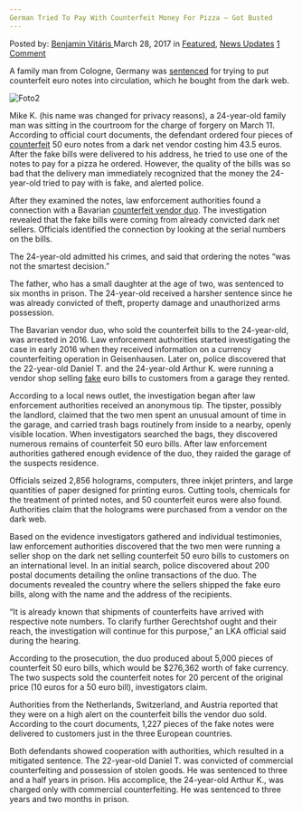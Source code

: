 ```yaml
---
German Tried To Pay With Counterfeit Money For Pizza – Got Busted
---
```

<article class="post-listing post-18854 post type-post status-publish format-standard has-post-thumbnail hentry category-deepdot-news category-news-updates tag-busted tag-counterfeit tag-german tag-money tag-pay tag-pizza">
<div class="post-inner">
<span>Posted by: <a href="https://www.deepdotweb.com/author/benjaminvi/" title="">Benjamin Vitáris </a></span>
<span>March 28, 2017</span>
<span>in <a href="https://www.deepdotweb.com/category/deepdot-news/" rel="category tag">Featured</a>, <a href="https://www.deepdotweb.com/category/news-updates/" rel="category tag">News Updates</a></span>
<span><a href="https://www.deepdotweb.com/2017/03/28/german-tried-pay-counterfeit-money-pizza-got-busted/#comments">1 Comment</a></span>
</p>
<div class="clear"></div>
<div class="entry">
<p>A family man from Cologne, Germany was <a href="http://www.express.de/koeln/50-euro-scheine-koelner--24--bestellte-falschgeld-im-darknet---so-daemlich--flog-er-auf-26177186">sentenced</a> for trying to put counterfeit euro notes into circulation, which he bought from the dark web.</p>
<p><img class="wp-image-18863 aligncenter" src="https://www.deepdotweb.com/wp-content/uploads/2017/03/foto2.jpeg" alt="Foto2" srcset="https://www.deepdotweb.com/wp-content/uploads/2017/03/foto2.jpeg 464w, https://www.deepdotweb.com/wp-content/uploads/2017/03/foto2-300x150.jpeg 300w" sizes="(max-width: 464px) 100vw, 464px"/></p>
<p>Mike K. (his name was changed for privacy reasons), a 24-year-old family man was sitting in the courtroom for the charge of forgery on March 11. According to official court documents, the defendant ordered four pieces of <a href="https://www.deepdotweb.com/tag/counterfeit/">counterfeit</a> 50 euro notes from a dark net vendor costing him 43.5 euros. After the fake bills were delivered to his address, he tried to use one of the notes to pay for a pizza he ordered. However, the quality of the bills was so bad that the delivery man immediately recognized that the money the 24-year-old tried to pay with is fake, and alerted police.</p>
<p>After they examined the notes, law enforcement authorities found a connection with a Bavarian <a href="https://www.deepdotweb.com/2016/10/21/two-german-men-sentenced-selling-counterfeit-euros-deepweb/">counterfeit vendor duo</a>. The investigation revealed that the fake bills were coming from already convicted dark net sellers. Officials identified the connection by looking at the serial numbers on the bills.</p>
<p>The 24-year-old admitted his crimes, and said that ordering the notes &#8220;was not the smartest decision.”</p>
<p>The father, who has a small daughter at the age of two, was sentenced to six months in prison. The 24-year-old received a harsher sentence since he was already convicted of theft, property damage and unauthorized arms possession.</p>
<p>The Bavarian vendor duo, who sold the counterfeit bills to the 24-year-old, was arrested in 2016. Law enforcement authorities started investigating the case in early 2016 when they received information on a currency counterfeiting operation in Geisenhausen. Later on, police discovered that the 22-year-old Daniel T. and the 24-year-old Arthur K. were running a vendor shop selling <a href="https://www.deepdotweb.com/tag/fake/">fake</a> euro bills to customers from a garage they rented.</p>
<p>According to a local news outlet, the investigation began after law enforcement authorities received an anonymous tip. The tipster, possibly the landlord, claimed that the two men spent an unusual amount of time in the garage, and carried trash bags routinely from inside to a nearby, openly visible location. When investigators searched the bags, they discovered numerous remains of counterfeit 50 euro bills. After law enforcement authorities gathered enough evidence of the duo, they raided the garage of the suspects residence.</p>
<p>Officials seized 2,856 holograms, computers, three inkjet printers, and large quantities of paper designed for printing euros. Cutting tools, chemicals for the treatment of printed notes, and 50 counterfeit euros were also found. Authorities claim that the holograms were purchased from a vendor on the dark web.</p>
<p>Based on the evidence investigators gathered and individual testimonies, law enforcement authorities discovered that the two men were running a seller shop on the dark net selling counterfeit 50 euro bills to customers on an international level. In an initial search, police discovered about 200 postal documents detailing the online transactions of the duo. The documents revealed the country where the sellers shipped the fake euro bills, along with the name and the address of the recipients.</p>
<p>“It is already known that shipments of counterfeits have arrived with respective note numbers. To clarify further Gerechtshof ought and their reach, the investigation will continue for this purpose,” an LKA official said during the hearing.</p>
<p>According to the prosecution, the duo produced about 5,000 pieces of counterfeit 50 euro bills, which would be $276,362 worth of fake currency. The two suspects sold the counterfeit notes for 20 percent of the original price (10 euros for a 50 euro bill), investigators claim.</p>
<p><a id="post-18854-_gjdgxs"></a> Authorities from the Netherlands, Switzerland, and Austria reported that they were on a high alert on the counterfeit bills the vendor duo sold. According to the court documents, 1,227 pieces of the fake notes were delivered to customers just in the three European countries.</p>
<p>Both defendants showed cooperation with authorities, which resulted in a mitigated sentence. The 22-year-old Daniel T. was convicted of commercial counterfeiting and possession of stolen goods. He was sentenced to three and a half years in prison. His accomplice, the 24-year-old Arthur K., was charged only with commercial counterfeiting. He was sentenced to three years and two months in prison.</p>
</div>
<span style="display:none"><a href="https://www.deepdotweb.com/tag/busted/" rel="tag">busted</a> <a href="https://www.deepdotweb.com/tag/counterfeit/" rel="tag">counterfeit</a> <a href="https://www.deepdotweb.com/tag/german/" rel="tag">german</a> <a href="https://www.deepdotweb.com/tag/money/" rel="tag">money</a> <a href="https://www.deepdotweb.com/tag/pay/" rel="tag">pay</a> <a href="https://www.deepdotweb.com/tag/pizza/" rel="tag">pizza</a></span> <span style="display:none" class="updated">2017-03-28</span>
<div style="display:none" class="vcard author" itemprop="author" itemscope itemtype="http://schema.org/Person"><strong class="fn" itemprop="name"><a href="https://www.deepdotweb.com/author/benjaminvi/" title="Posts by Benjamin Vitáris" rel="author">Benjamin Vitáris</a></strong></div>
</div>
</article>

